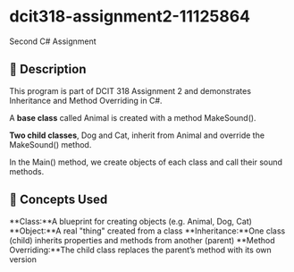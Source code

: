 # dcit318-assignment2-11125864
Second C# Assignment

## 📌 Description
This program is part of DCIT 318 Assignment 2 and demonstrates Inheritance and Method Overriding in C#.

A **base class** called Animal is created with a method MakeSound().

**Two child classes**, Dog and Cat, inherit from Animal and override the MakeSound() method.

In the Main() method, we create objects of each class and call their sound methods.

## 🧠 Concepts Used

**Class:**A blueprint for creating objects (e.g. Animal, Dog, Cat)
**Object:**A real "thing" created from a class
**Inheritance:**One class (child) inherits properties and methods from another (parent)
**Method Overriding:**The child class replaces the parent’s method with its own version